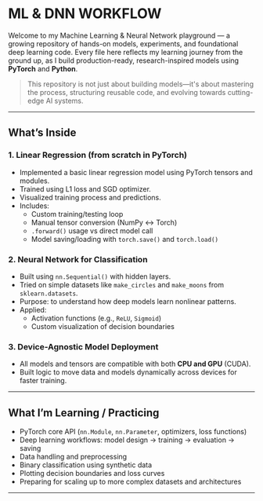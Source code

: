 # ML & DNN WORKFLOW 

Welcome to my Machine Learning & Neural Network playground — a growing repository of hands-on models, experiments, and foundational deep learning code. Every file here reflects my learning journey from the ground up, as I build production-ready, research-inspired models using **PyTorch** and **Python**.

>  This repository is not just about building models—it's about mastering the process, structuring reusable code, and evolving towards cutting-edge AI systems.

---

##  What’s Inside

###  1. **Linear Regression (from scratch in PyTorch)**
- Implemented a basic linear regression model using PyTorch tensors and modules.
- Trained using L1 loss and SGD optimizer.
- Visualized training process and predictions.
- Includes:
  - Custom training/testing loop
  - Manual tensor conversion (NumPy ↔ Torch)
  - `.forward()` usage vs direct model call
  - Model saving/loading with `torch.save()` and `torch.load()`

###  2. **Neural Network for Classification**
- Built using `nn.Sequential()` with hidden layers.
- Tried on simple datasets like `make_circles` and `make_moons` from `sklearn.datasets`.
- Purpose: to understand how deep models learn nonlinear patterns.
- Applied:
  - Activation functions (e.g., `ReLU`, `Sigmoid`)
  - Custom visualization of decision boundaries

###  3. **Device-Agnostic Model Deployment**
- All models and tensors are compatible with both **CPU and GPU** (CUDA).
- Built logic to move data and models dynamically across devices for faster training.

---

##  What I’m Learning / Practicing

- PyTorch core API (`nn.Module`, `nn.Parameter`, optimizers, loss functions)
- Deep learning workflows: model design → training → evaluation → saving
- Data handling and preprocessing
- Binary classification using synthetic data
- Plotting decision boundaries and loss curves
- Preparing for scaling up to more complex datasets and architectures

---

